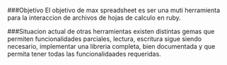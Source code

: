 ###Objetivo
El objetivo de max spreadsheet es ser una muti herramienta para la interaccion
de archivos de hojas de calculo en ruby.

###Situacion actual de otras herramientas
existen distintas gemas que permiten funcionalidades parciales, lectura, escritura
sigue siendo necesario, implementar una libreria completa, bien documentada y que
permita tener todas las funcionalidaades requeridas.

